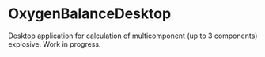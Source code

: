# OxygenBalanceDesktop
Desktop application for calculation of multicomponent (up to 3 components) explosive.
Work in progress.
